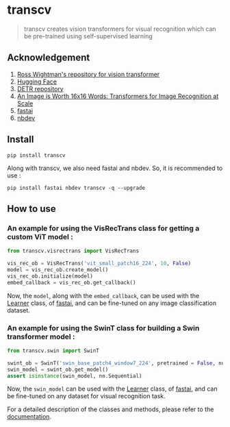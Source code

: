 # transcv
> transcv creates vision transformers for visual recognition which can be pre-trained using self-supervised learning 


## Acknowledgement

1. [Ross Wightman's repository for vision transformer](https://github.com/rwightman/pytorch-image-models/blob/master/timm/models/vision_transformer.py)
2. [Hugging Face](https://huggingface.co/models)
3. [DETR repository](https://github.com/facebookresearch/detr)
4. [An Image is Worth 16x16 Words: Transformers for Image Recognition at Scale](https://arxiv.org/abs/2010.11929)
5. [fastai](https://docs.fast.ai/)
6. [nbdev](https://nbdev.fast.ai/)

## Install

`pip install transcv`

Along with transcv, we also need fastai and nbdev. So, it is recommended to use :

`pip install fastai nbdev transcv -q --upgrade`

## How to use

### An example for using the VisRecTrans class for getting a custom ViT model :

```python
from transcv.visrectrans import VisRecTrans
```

```python
vis_rec_ob = VisRecTrans('vit_small_patch16_224', 10, False)
model = vis_rec_ob.create_model()
vis_rec_ob.initialize(model)
embed_callback = vis_rec_ob.get_callback()
```

Now, the `model`, along with the `embed_callback`, can be used with the [Learner](https://docs.fast.ai/learner.html#Learner) class, of [fastai](https://docs.fast.ai), and can be fine-tuned on any image classification dataset.

### An example for using the SwinT class for building a Swin transformer model :

```python
from transcv.swin import SwinT
```

```python
swint_ob = SwinT('swin_base_patch4_window7_224', pretrained = False, num_classes = 10)
swin_model = swint_ob.get_model()
assert isinstance(swin_model, nn.Sequential)
```

Now, the `swin_model` can be used with the [Learner](https://docs.fast.ai/learner.html#Learner) class, of [fastai](https://docs.fast.ai), and can be fine-tuned on any dataset for visual recognition task.

For a detailed description of the classes and methods, please refer to the [documentation](https://ys-prakash.github.io/transcv/).
